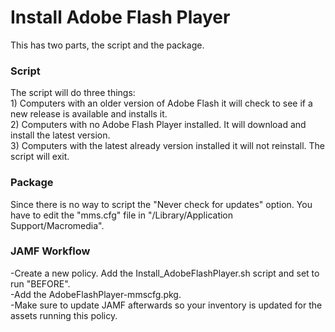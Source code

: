 <h1>Install Adobe Flash Player</h1>

This has two parts, the script and the package.

<h3>Script</h3>
The script will do three things:<br>
1) Computers with an older version of Adobe Flash it will check to see if a new release is available and installs it.<br>
2) Computers with no Adobe Flash Player installed.  It will download and install the latest version.<br>
3) Computers with the latest already version installed it will not reinstall.  The script will exit.<br>

<h3>Package</h3>
Since there is no way to script the "Never check for updates" option.  You have to edit the "mms.cfg" file in "/Library/Application Support/Macromedia".

<h3>JAMF Workflow</h3>
-Create a new policy.  Add the Install_AdobeFlashPlayer.sh script and set to run "BEFORE".<br>
-Add the AdobeFlashPlayer-mmscfg.pkg.<br>
-Make sure to update JAMF afterwards so your inventory is updated for the assets running this policy.
